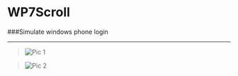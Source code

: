 WP7Scroll
=========

###Simulate windows phone login

***
> ![Pic 1](http://cloud.github.com/downloads/fisherlee/WP7Scroll/iOS%20%E6%A8%A1%E6%8B%9F%E5%99%A8%E5%B1%8F%E5%B9%95%E5%BF%AB%E7%85%A7%E2%80%9C2012-11-10%20%E4%B8%8B%E5%8D%883.19.29%E2%80%9D.png)


> ![Pic 2](http://cloud.github.com/downloads/fisherlee/WP7Scroll/iOS%20%E6%A8%A1%E6%8B%9F%E5%99%A8%E5%B1%8F%E5%B9%95%E5%BF%AB%E7%85%A7%E2%80%9C2012-11-10%20%E4%B8%8B%E5%8D%883.19.40%E2%80%9D.png)